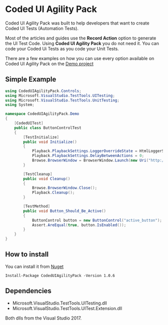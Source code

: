 # Coded UI Agility Pack
Coded UI Agility Pack was built to help developers that want to create Coded UI Tests (Automation Tests).

Most of the articles and guides use the **Record Action** option to generate the UI Test Code. Using **Coded UI Agility Pack** you do not need it. You can code your Coded Ui Tests as you code your Unit Tests.

There are a few examples on how you can use every option available on Coded UI Agility Pack on the [Demo project](https://github.com/quintelab/CodedUIAgilityPack/tree/master/CodedUIAgilityPack.Demo)

## Simple Example

```c#
using CodedUIAgilityPack.Controls;
using Microsoft.VisualStudio.TestTools.UITesting;
using Microsoft.VisualStudio.TestTools.UnitTesting;
using System;

namespace CodedUIAgilityPack.Demo
{
    [CodedUITest]
    public class ButtonControlTest
    {
        [TestInitialize]
        public void Initialize()
        {
            Playback.PlaybackSettings.LoggerOverrideState = HtmlLoggerState.AllActionSnapshot;
            Playback.PlaybackSettings.DelayBetweenActions = 0;
            Browse.BrowserWindow = BrowserWindow.Launch(new Uri("http://localhost/CodedUIAgilityPack.Web/Button"));
        }

        [TestCleanup]
        public void Cleanup()
        {
            Browse.BrowserWindow.Close();
            Playback.Cleanup();
        }

        [TestMethod]
        public void Button_Should_Be_Active()
        {
            ButtonControl button = new ButtonControl("active_button");
            Assert.AreEqual(true, button.IsEnabled());
        }
    }
}

```
## How to install
You can install it from [Nuget](https://www.nuget.org/packages/CodedUIAgilityPack/)

```
Install-Package CodedUIAgilityPack -Version 1.0.6
```

## Dependencies
- Microsoft.VisualStudio.TestTools.UITesting.dll
- Microsoft.VisualStudio.TestTools.UITest.Extension.dll

Both dlls from the Visual Studio 2017.
